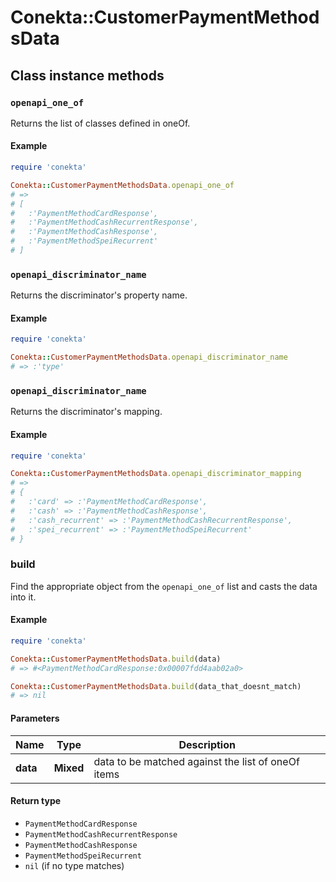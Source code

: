 # Conekta::CustomerPaymentMethodsData

## Class instance methods

### `openapi_one_of`

Returns the list of classes defined in oneOf.

#### Example

```ruby
require 'conekta'

Conekta::CustomerPaymentMethodsData.openapi_one_of
# =>
# [
#   :'PaymentMethodCardResponse',
#   :'PaymentMethodCashRecurrentResponse',
#   :'PaymentMethodCashResponse',
#   :'PaymentMethodSpeiRecurrent'
# ]
```

### `openapi_discriminator_name`

Returns the discriminator's property name.

#### Example

```ruby
require 'conekta'

Conekta::CustomerPaymentMethodsData.openapi_discriminator_name
# => :'type'
```

### `openapi_discriminator_name`

Returns the discriminator's mapping.

#### Example

```ruby
require 'conekta'

Conekta::CustomerPaymentMethodsData.openapi_discriminator_mapping
# =>
# {
#   :'card' => :'PaymentMethodCardResponse',
#   :'cash' => :'PaymentMethodCashResponse',
#   :'cash_recurrent' => :'PaymentMethodCashRecurrentResponse',
#   :'spei_recurrent' => :'PaymentMethodSpeiRecurrent'
# }
```

### build

Find the appropriate object from the `openapi_one_of` list and casts the data into it.

#### Example

```ruby
require 'conekta'

Conekta::CustomerPaymentMethodsData.build(data)
# => #<PaymentMethodCardResponse:0x00007fdd4aab02a0>

Conekta::CustomerPaymentMethodsData.build(data_that_doesnt_match)
# => nil
```

#### Parameters

| Name | Type | Description |
| ---- | ---- | ----------- |
| **data** | **Mixed** | data to be matched against the list of oneOf items |

#### Return type

- `PaymentMethodCardResponse`
- `PaymentMethodCashRecurrentResponse`
- `PaymentMethodCashResponse`
- `PaymentMethodSpeiRecurrent`
- `nil` (if no type matches)

